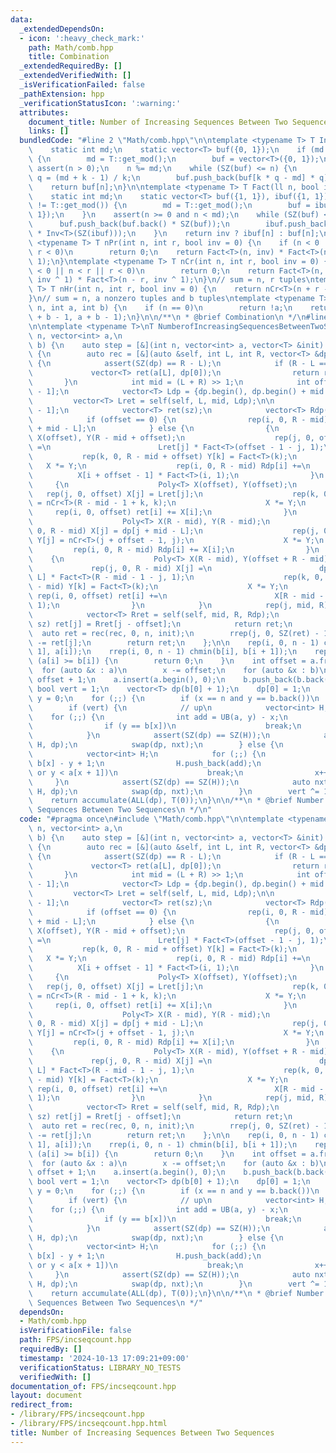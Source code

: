 ```yaml
---
data:
  _extendedDependsOn:
  - icon: ':heavy_check_mark:'
    path: Math/comb.hpp
    title: Combination
  _extendedRequiredBy: []
  _extendedVerifiedWith: []
  _isVerificationFailed: false
  _pathExtension: hpp
  _verificationStatusIcon: ':warning:'
  attributes:
    document_title: Number of Increasing Sequences Between Two Sequences
    links: []
  bundledCode: "#line 2 \"Math/comb.hpp\"\n\ntemplate <typename T> T Inv(ll n) {\n\
    \    static int md;\n    static vector<T> buf({0, 1});\n    if (md != T::get_mod())\
    \ {\n        md = T::get_mod();\n        buf = vector<T>({0, 1});\n    }\n   \
    \ assert(n > 0);\n    n %= md;\n    while (SZ(buf) <= n) {\n        int k = SZ(buf),\
    \ q = (md + k - 1) / k;\n        buf.push_back(buf[k * q - md] * q);\n    }\n\
    \    return buf[n];\n}\n\ntemplate <typename T> T Fact(ll n, bool inv = 0) {\n\
    \    static int md;\n    static vector<T> buf({1, 1}), ibuf({1, 1});\n    if (md\
    \ != T::get_mod()) {\n        md = T::get_mod();\n        buf = ibuf = vector<T>({1,\
    \ 1});\n    }\n    assert(n >= 0 and n < md);\n    while (SZ(buf) <= n) {\n  \
    \      buf.push_back(buf.back() * SZ(buf));\n        ibuf.push_back(ibuf.back()\
    \ * Inv<T>(SZ(ibuf)));\n    }\n    return inv ? ibuf[n] : buf[n];\n}\n\ntemplate\
    \ <typename T> T nPr(int n, int r, bool inv = 0) {\n    if (n < 0 || n < r ||\
    \ r < 0)\n        return 0;\n    return Fact<T>(n, inv) * Fact<T>(n - r, inv ^\
    \ 1);\n}\ntemplate <typename T> T nCr(int n, int r, bool inv = 0) {\n    if (n\
    \ < 0 || n < r || r < 0)\n        return 0;\n    return Fact<T>(n, inv) * Fact<T>(r,\
    \ inv ^ 1) * Fact<T>(n - r, inv ^ 1);\n}\n// sum = n, r tuples\ntemplate <typename\
    \ T> T nHr(int n, int r, bool inv = 0) {\n    return nCr<T>(n + r - 1, r, inv);\n\
    }\n// sum = n, a nonzero tuples and b tuples\ntemplate <typename T> T choose(int\
    \ n, int a, int b) {\n    if (n == 0)\n        return !a;\n    return nCr<T>(n\
    \ + b - 1, a + b - 1);\n}\n\n/**\n * @brief Combination\n */\n#line 3 \"FPS/incseqcount.hpp\"\
    \n\ntemplate <typename T>\nT NumberofIncreasingSequencesBetweenTwoSequences(int\
    \ n, vector<int> a,\n                                                 vector<int>\
    \ b) {\n    auto step = [&](int n, vector<int> a, vector<T> &init) -> vector<T>\
    \ {\n        auto rec = [&](auto &self, int L, int R, vector<T> &dp) -> vector<T>\
    \ {\n            assert(SZ(dp) == R - L);\n            if (R - L == 1) {\n   \
    \             vector<T> ret(a[L], dp[0]);\n                return ret;\n     \
    \       }\n            int mid = (L + R) >> 1;\n            int offset = a[mid\
    \ - 1];\n            vector<T> Ldp = {dp.begin(), dp.begin() + mid - L};\n   \
    \         vector<T> Lret = self(self, L, mid, Ldp);\n\n            int sz = a[R\
    \ - 1];\n            vector<T> ret(sz);\n            vector<T> Rdp(R - mid);\n\
    \            if (offset == 0) {\n                rep(i, 0, R - mid) Rdp[i] = dp[i\
    \ + mid - L];\n            } else {\n                {\n                    Poly<T>\
    \ X(offset), Y(R - mid + offset);\n                    rep(j, 0, offset) X[j]\
    \ =\n                        Lret[j] * Fact<T>(offset - 1 - j, 1);\n         \
    \           rep(k, 0, R - mid + offset) Y[k] = Fact<T>(k);\n                 \
    \   X *= Y;\n                    rep(i, 0, R - mid) Rdp[i] +=\n              \
    \          X[i + offset - 1] * Fact<T>(i, 1);\n                }\n           \
    \     {\n                    Poly<T> X(offset), Y(offset);\n                 \
    \   rep(j, 0, offset) X[j] = Lret[j];\n                    rep(k, 0, offset) Y[k]\
    \ = nCr<T>(R - mid - 1 + k, k);\n                    X *= Y;\n               \
    \     rep(i, 0, offset) ret[i] += X[i];\n                }\n                {\n\
    \                    Poly<T> X(R - mid), Y(R - mid);\n                    rep(j,\
    \ 0, R - mid) X[j] = dp[j + mid - L];\n                    rep(j, 0, R - mid)\
    \ Y[j] = nCr<T>(j + offset - 1, j);\n                    X *= Y;\n           \
    \         rep(i, 0, R - mid) Rdp[i] += X[i];\n                }\n            \
    \    {\n                    Poly<T> X(R - mid), Y(offset + R - mid);\n       \
    \             rep(j, 0, R - mid) X[j] =\n                        dp[j + mid -\
    \ L] * Fact<T>(R - mid - 1 - j, 1);\n                    rep(k, 0, offset + R\
    \ - mid) Y[k] = Fact<T>(k);\n                    X *= Y;\n                   \
    \ rep(i, 0, offset) ret[i] +=\n                        X[R - mid - 1 + i] * Fact<T>(i,\
    \ 1);\n                }\n            }\n            rep(j, mid, R) a[j] -= offset;\n\
    \            vector<T> Rret = self(self, mid, R, Rdp);\n            rep(j, offset,\
    \ sz) ret[j] = Rret[j - offset];\n            return ret;\n        };\n      \
    \  auto ret = rec(rec, 0, n, init);\n        rrep(j, 0, SZ(ret) - 1) ret[j + 1]\
    \ -= ret[j];\n        return ret;\n    };\n\n    rep(i, 0, n - 1) chmax(a[i +\
    \ 1], a[i]);\n    rrep(i, 0, n - 1) chmin(b[i], b[i + 1]);\n    rep(i, 0, n) if\
    \ (a[i] >= b[i]) {\n        return 0;\n    }\n    int offset = a.front();\n  \
    \  for (auto &x : a)\n        x -= offset;\n    for (auto &x : b)\n        x -=\
    \ offset + 1;\n    a.insert(a.begin(), 0);\n    b.push_back(b.back());\n\n   \
    \ bool vert = 1;\n    vector<T> dp(b[0] + 1);\n    dp[0] = 1;\n    int x = 0,\
    \ y = 0;\n    for (;;) {\n        if (x == n and y == b.back())\n            break;\n\
    \        if (vert) {\n            // up\n            vector<int> H;\n        \
    \    for (;;) {\n                int add = UB(a, y) - x;\n                H.push_back(add);\n\
    \                if (y == b[x])\n                    break;\n                y++;\n\
    \            }\n            assert(SZ(dp) == SZ(H));\n            auto nxt = step(SZ(H),\
    \ H, dp);\n            swap(dp, nxt);\n        } else {\n            // right\n\
    \            vector<int> H;\n            for (;;) {\n                int add =\
    \ b[x] - y + 1;\n                H.push_back(add);\n                if (x == n\
    \ or y < a[x + 1])\n                    break;\n                x++;\n       \
    \     }\n            assert(SZ(dp) == SZ(H));\n            auto nxt = step(SZ(H),\
    \ H, dp);\n            swap(dp, nxt);\n        }\n        vert ^= 1;\n    }\n\
    \    return accumulate(ALL(dp), T(0));\n}\n\n/**\n * @brief Number of Increasing\
    \ Sequences Between Two Sequences\n */\n"
  code: "#pragma once\n#include \"Math/comb.hpp\"\n\ntemplate <typename T>\nT NumberofIncreasingSequencesBetweenTwoSequences(int\
    \ n, vector<int> a,\n                                                 vector<int>\
    \ b) {\n    auto step = [&](int n, vector<int> a, vector<T> &init) -> vector<T>\
    \ {\n        auto rec = [&](auto &self, int L, int R, vector<T> &dp) -> vector<T>\
    \ {\n            assert(SZ(dp) == R - L);\n            if (R - L == 1) {\n   \
    \             vector<T> ret(a[L], dp[0]);\n                return ret;\n     \
    \       }\n            int mid = (L + R) >> 1;\n            int offset = a[mid\
    \ - 1];\n            vector<T> Ldp = {dp.begin(), dp.begin() + mid - L};\n   \
    \         vector<T> Lret = self(self, L, mid, Ldp);\n\n            int sz = a[R\
    \ - 1];\n            vector<T> ret(sz);\n            vector<T> Rdp(R - mid);\n\
    \            if (offset == 0) {\n                rep(i, 0, R - mid) Rdp[i] = dp[i\
    \ + mid - L];\n            } else {\n                {\n                    Poly<T>\
    \ X(offset), Y(R - mid + offset);\n                    rep(j, 0, offset) X[j]\
    \ =\n                        Lret[j] * Fact<T>(offset - 1 - j, 1);\n         \
    \           rep(k, 0, R - mid + offset) Y[k] = Fact<T>(k);\n                 \
    \   X *= Y;\n                    rep(i, 0, R - mid) Rdp[i] +=\n              \
    \          X[i + offset - 1] * Fact<T>(i, 1);\n                }\n           \
    \     {\n                    Poly<T> X(offset), Y(offset);\n                 \
    \   rep(j, 0, offset) X[j] = Lret[j];\n                    rep(k, 0, offset) Y[k]\
    \ = nCr<T>(R - mid - 1 + k, k);\n                    X *= Y;\n               \
    \     rep(i, 0, offset) ret[i] += X[i];\n                }\n                {\n\
    \                    Poly<T> X(R - mid), Y(R - mid);\n                    rep(j,\
    \ 0, R - mid) X[j] = dp[j + mid - L];\n                    rep(j, 0, R - mid)\
    \ Y[j] = nCr<T>(j + offset - 1, j);\n                    X *= Y;\n           \
    \         rep(i, 0, R - mid) Rdp[i] += X[i];\n                }\n            \
    \    {\n                    Poly<T> X(R - mid), Y(offset + R - mid);\n       \
    \             rep(j, 0, R - mid) X[j] =\n                        dp[j + mid -\
    \ L] * Fact<T>(R - mid - 1 - j, 1);\n                    rep(k, 0, offset + R\
    \ - mid) Y[k] = Fact<T>(k);\n                    X *= Y;\n                   \
    \ rep(i, 0, offset) ret[i] +=\n                        X[R - mid - 1 + i] * Fact<T>(i,\
    \ 1);\n                }\n            }\n            rep(j, mid, R) a[j] -= offset;\n\
    \            vector<T> Rret = self(self, mid, R, Rdp);\n            rep(j, offset,\
    \ sz) ret[j] = Rret[j - offset];\n            return ret;\n        };\n      \
    \  auto ret = rec(rec, 0, n, init);\n        rrep(j, 0, SZ(ret) - 1) ret[j + 1]\
    \ -= ret[j];\n        return ret;\n    };\n\n    rep(i, 0, n - 1) chmax(a[i +\
    \ 1], a[i]);\n    rrep(i, 0, n - 1) chmin(b[i], b[i + 1]);\n    rep(i, 0, n) if\
    \ (a[i] >= b[i]) {\n        return 0;\n    }\n    int offset = a.front();\n  \
    \  for (auto &x : a)\n        x -= offset;\n    for (auto &x : b)\n        x -=\
    \ offset + 1;\n    a.insert(a.begin(), 0);\n    b.push_back(b.back());\n\n   \
    \ bool vert = 1;\n    vector<T> dp(b[0] + 1);\n    dp[0] = 1;\n    int x = 0,\
    \ y = 0;\n    for (;;) {\n        if (x == n and y == b.back())\n            break;\n\
    \        if (vert) {\n            // up\n            vector<int> H;\n        \
    \    for (;;) {\n                int add = UB(a, y) - x;\n                H.push_back(add);\n\
    \                if (y == b[x])\n                    break;\n                y++;\n\
    \            }\n            assert(SZ(dp) == SZ(H));\n            auto nxt = step(SZ(H),\
    \ H, dp);\n            swap(dp, nxt);\n        } else {\n            // right\n\
    \            vector<int> H;\n            for (;;) {\n                int add =\
    \ b[x] - y + 1;\n                H.push_back(add);\n                if (x == n\
    \ or y < a[x + 1])\n                    break;\n                x++;\n       \
    \     }\n            assert(SZ(dp) == SZ(H));\n            auto nxt = step(SZ(H),\
    \ H, dp);\n            swap(dp, nxt);\n        }\n        vert ^= 1;\n    }\n\
    \    return accumulate(ALL(dp), T(0));\n}\n\n/**\n * @brief Number of Increasing\
    \ Sequences Between Two Sequences\n */"
  dependsOn:
  - Math/comb.hpp
  isVerificationFile: false
  path: FPS/incseqcount.hpp
  requiredBy: []
  timestamp: '2024-10-13 17:09:21+09:00'
  verificationStatus: LIBRARY_NO_TESTS
  verifiedWith: []
documentation_of: FPS/incseqcount.hpp
layout: document
redirect_from:
- /library/FPS/incseqcount.hpp
- /library/FPS/incseqcount.hpp.html
title: Number of Increasing Sequences Between Two Sequences
---
```

